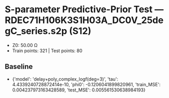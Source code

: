 # S-parameter Predictive-Prior Test — RDEC71H106K3S1H03A_DC0V_25degC_series.s2p (S12)
- Z0: 50.00 Ω
- Train points: 321  |  Test points: 80

## Baseline
- {'model': 'delay+poly_complex_logf(deg=3)', 'tau': 4.4339240728872414e-10, 'phi0': -0.1206041899820961, 'train_MSE': 0.004237973163428589, 'test_MSE': 0.005561530638984193}